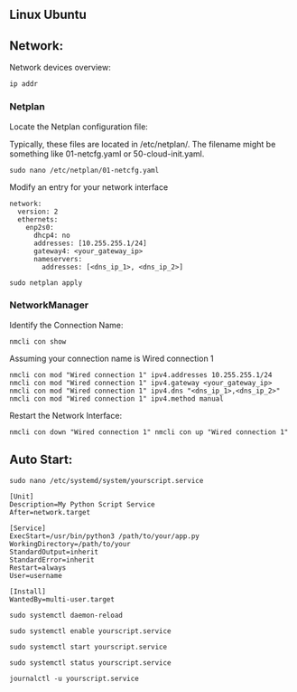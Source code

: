 ## Linux Ubuntu
## Network:
Network devices overview:

`ip addr`

### Netplan

Locate the Netplan configuration file:

Typically, these files are located in /etc/netplan/. The filename might be something like 01-netcfg.yaml or 50-cloud-init.yaml.

`sudo nano /etc/netplan/01-netcfg.yaml`

Modify an entry for your network interface 

```
network:
  version: 2
  ethernets:
    enp2s0:
      dhcp4: no
      addresses: [10.255.255.1/24]
      gateway4: <your_gateway_ip>
      nameservers:
        addresses: [<dns_ip_1>, <dns_ip_2>]
```

`
sudo netplan apply
`

### NetworkManager 

Identify the Connection Name: 

`
nmcli con show
`

Assuming your connection name is Wired connection 1 

`nmcli con mod "Wired connection 1" ipv4.addresses 10.255.255.1/24
nmcli con mod "Wired connection 1" ipv4.gateway <your_gateway_ip>
nmcli con mod "Wired connection 1" ipv4.dns "<dns_ip_1>,<dns_ip_2>"
nmcli con mod "Wired connection 1" ipv4.method manual
`

Restart the Network Interface:

`
nmcli con down "Wired connection 1"
nmcli con up "Wired connection 1"
`

## Auto Start:

`sudo nano /etc/systemd/system/yourscript.service
`

```
[Unit]
Description=My Python Script Service
After=network.target

[Service]
ExecStart=/usr/bin/python3 /path/to/your/app.py
WorkingDirectory=/path/to/your
StandardOutput=inherit
StandardError=inherit
Restart=always
User=username

[Install]
WantedBy=multi-user.target
```

`sudo systemctl daemon-reload`

`
sudo systemctl enable yourscript.service
`

`
sudo systemctl start yourscript.service
`

`
sudo systemctl status yourscript.service
`

`
journalctl -u yourscript.service
`
